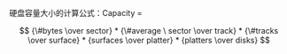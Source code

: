 硬盘容量大小的计算公式：Capacity = 

$$
{\#bytes \over sector} * {\#average \ sector \over track} * {\#tracks \over surface} * {surfaces \over platter} * {platters \over disks}
$$
